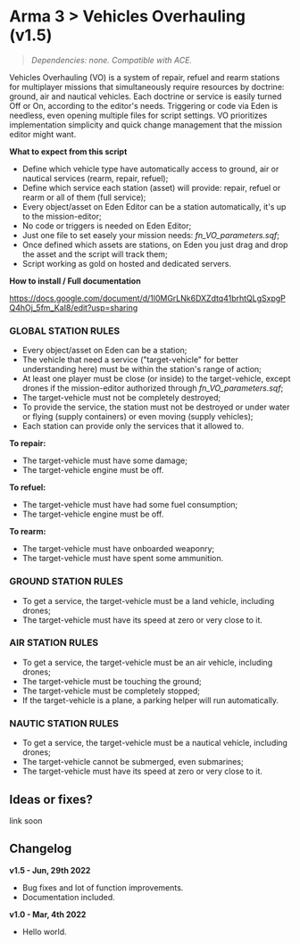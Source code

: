 # Arma 3 > Vehicles Overhauling (v1.5)
>*Dependencies: none.*
>*Compatible with ACE.*

Vehicles Overhauling (VO) is a system of repair, refuel and rearm stations for multiplayer missions that simultaneously require resources by doctrine: ground, air and nautical vehicles. Each doctrine or service is easily turned Off or On, according to the editor's needs. Triggering or code via Eden is needless, even opening multiple files for script settings. VO prioritizes implementation simplicity and quick change management that the mission editor might want.  

**What to expect from this script**

- Define which vehicle type have automatically access to ground, air or nautical services (rearm, repair, refuel);
- Define which service each station (asset) will provide: repair, refuel or rearm or all of them (full service);
- Every object/asset on Eden Editor can be a station automatically, it's up to the mission-editor;
- No code or triggers is needed on Eden Editor;
- Just one file to set easely your mission needs: _fn_VO_parameters.sqf_;
- Once defined which assets are stations, on Eden you just drag and drop the asset and the script will track them;
- Script working as gold on hosted and dedicated servers.

**How to install / Full documentation**

https://docs.google.com/document/d/1l0MGrLNk6DXZdtq41brhtQLgSxpgPQ4hOj_5fm_KaI8/edit?usp=sharing


### GLOBAL STATION RULES

- Every object/asset on Eden can be a station;
- The vehicle that need a service ("target-vehicle" for better understanding here) must be within the station's range of action;
- At least one player must be close (or inside) to the target-vehicle, except drones if the mission-editor authorized through _fn_VO_parameters.sqf_;
- The target-vehicle must not be completely destroyed;
- To provide the service, the station must not be destroyed or under water or flying (supply containers) or even moving (supply vehicles); 
- Each station can provide only the services that it allowed to.

**To repair:**
- The target-vehicle must have some damage;
- The target-vehicle engine must be off.

**To refuel:**
- The target-vehicle must have had some fuel consumption;
- The target-vehicle engine must be off.

**To rearm:**
- The target-vehicle must have onboarded weaponry;
- The target-vehicle must have spent some ammunition.

### GROUND STATION RULES

- To get a service, the target-vehicle must be a land vehicle, including drones;
- The target-vehicle must have its speed at zero or very close to it.

### AIR STATION RULES

- To get a service, the target-vehicle must be an air vehicle, including drones;
- The target-vehicle must be touching the ground;
- The target-vehicle must be completely stopped;
- If the target-vehicle is a plane, a parking helper will run automatically.

### NAUTIC STATION RULES

- To get a service, the target-vehicle must be a nautical vehicle, including drones;
- The target-vehicle cannot be submerged, even submarines;
- The target-vehicle must have its speed at zero or very close to it.


## Ideas or fixes?
link soon

## Changelog

**v1.5 - Jun, 29th 2022**
- Bug fixes and lot of function improvements. 
- Documentation included.

**v1.0 - Mar, 4th 2022**
- Hello world.
